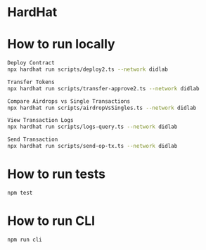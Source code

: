 # HardHat

# How to run locally
```bash
Deploy Contract
npx hardhat run scripts/deploy2.ts --network didlab

Transfer Tokens
npx hardhat run scripts/transfer-approve2.ts --network didlab

Compare Airdrops vs Single Transactions
npx hardhat run scripts/airdropVsSingles.ts --network didlab

View Transaction Logs
npx hardhat run scripts/logs-query.ts --network didlab

Send Transaction
npx hardhat run scripts/send-op-tx.ts --network didlab
```

# How to run tests
```bash
npm test
```


# How to run CLI
```bash
npm run cli     
```
